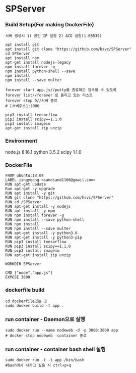 ﻿# SPServer

### Build Setup(For making DockerFile)

`서버 생성시 1) 공인 IP 설정 2) ACG 설정(1-65535)`
```
apt install git
apt install git clone "https://github.com/hsvc/SPServer"
cd SPServer
apt install npm
apt-get install nodejs-legacy
npm install forever -g
npm install python-shell --save
npm install
npm install --save multer

forever start app.js//putty를 종료해도 접속할 수 있도록
forever list//forever 로 돌리고 있는 리스트
forever stop 0//서버 종료
# [서버주소]:3000

pip3 install tensorflow
pip3 install scipy==1.1.0
pip3 install imageio 
apt-get install zip unzip
```

### Environment

node.js 8.16.1
python 3.5.2
scipy 1.1.0

### DockerFile
```
FROM ubuntu:18.04
LABEL jingyeong <sandsand1166@gmail.com>
RUN apt-get update
Run apt-get -y upgrade
RUN apt install -y git
RUN git clone "https://github.com/hsvc/SPServer"
RUN cd /SPServer
RUN apt-get install -y nodejs
RUN apt install -y npm
RUN npm install forever -g
RUN npm install --save python-shell
RUN npm install
RUN npm install --save multer
RUN apt-get install -y python3.6
RUN apt-get install -y python3-pip
RUN pip3 install tensorflow
RUN pip3 install scipy==1.1.0
RUN pip3 install imageio
RUN apt-get install zip unzip

WORKDIR SPServer

CMD ["node","app.js"]
EXPOSE 3000

```



### dockerfile build 

```
cd dockerfile있는 곳
sudo docker build -t app .
```
### run container - Daemon으로 실행
```
sudo docker run --name nodeweb -d -p 3000:3000 app
# docker stop nodeweb -container 종료 
```

### run container - container bash shell 실행
```
sudo docker run -i -t app /bin/bash
#bash에서 나가고 싶을 시 ctrl+p+q
```
